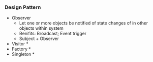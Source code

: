 ### Design Pattern

* Observer
    * Let one or more objects be notified of state changes of in other objects within system
    * Benifits: Broadcast; Event trigger
    * Subject + Observer
* Visitor
    * 
* Factory
    *
* Singleton
    * 